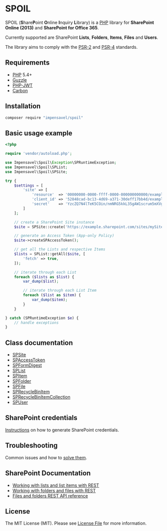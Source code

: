 # SPOIL
SPOIL (**S**hare**P**oint **O**nline **I**nquiry **L**ibrary) is a [PHP](http://www.php.net) library for **SharePoint Online (2013)** and **SharePoint for Office 365**.

Currently supported are SharePoint **Lists**, **Folders**, **Items**, **Files** and **Users**.

The library aims to comply with the [PSR-2][] and [PSR-4][] standards.

[PSR-2]: https://github.com/php-fig/fig-standards/blob/master/accepted/PSR-2-coding-style-guide.md
[PSR-4]: https://github.com/php-fig/fig-standards/blob/master/accepted/PSR-4-autoloader.md

## Requirements
* [PHP](http://www.php.net) 5.4+
* [Guzzle](https://packagist.org/packages/guzzlehttp/guzzle)
* [PHP-JWT](https://packagist.org/packages/firebase/php-jwt)
* [Carbon](https://packagist.org/packages/nesbot/carbon)

## Installation
``` bash
composer require "impensavel/spoil"
```

## Basic usage example
```php
<?php

require 'vendor/autoload.php';

use Impensavel\Spoil\Exception\SPRuntimeException;
use Impensavel\Spoil\SPList;
use Impensavel\Spoil\SPSite;

try {
    $settings = [
        'site' => [
            'resource'  => '00000000-0000-ffff-0000-000000000000/example.sharepoint.com@09g7c3b0-f0d4-416d-39a7-09671ab91f64',
            'client_id' => '52848cad-bc13-4d69-a371-30deff17bb4d/example.com@09g7c3b0-f0d4-416d-39a7-09671ab91f64',
            'secret'    => 'YzcZQ7N4lTeK5COin/nmNRG5kkL35gAW1scrum5mXVgE=',
        ]
    ];

    // create a SharePoint Site instance
    $site = SPSite::create('https://example.sharepoint.com/sites/mySite/', $settings);

    // generate an Access Token (App-only Policy)
    $site->createSPAccessToken();

    // get all the Lists and respective Items 
    $lists = SPList::getAll($site, [
        'fetch' => true,
    ]);

    // iterate through each List
    foreach ($lists as $list) {
        var_dump($list);

        // iterate through each List Item
        foreach ($list as $item) {
            var_dump($item);
        }
    }

} catch (SPRuntimeException $e) {
    // handle exceptions
}
```

## Class documentation
- [SPSite](docs/SPSite.md)
- [SPAccessToken](docs/SPAccessToken.md)
- [SPFormDigest](docs/SPFormDigest.md)
- [SPList](docs/SPList.md)
- [SPItem](docs/SPItem.md)
- [SPFolder](docs/SPFolder.md)
- [SPFile](docs/SPFile.md)
- [SPRecycleBinItem](docs/SPRecycleBinItem.md)
- [SPRecycleBinItemCollection](docs/SPRecycleBinItemCollection.md)
- [SPUser](docs/SPUser.md)

## SharePoint credentials
[Instructions](docs/Credentials.md) on how to generate SharePoint credentials. 

## Troubleshooting
Common issues and how to [solve them](docs/Troubleshooting.md).

## SharePoint Documentation
- [Working with lists and list items with REST](https://msdn.microsoft.com/en-us/library/office/dn292552%28v=office.15%29.aspx)
- [Working with folders and files with REST](https://msdn.microsoft.com/en-us/library/office/dn292553%28v=office.15%29.aspx)
- [Files and folders REST API reference](https://msdn.microsoft.com/en-us/library/office/dn450841%28v=office.15%29.aspx)

## License
The MIT License (MIT). Please see [License File](LICENSE.md) for more information.
